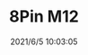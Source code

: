 ﻿---
layout: post 
title: 8Pin M12
tags: 
categories: housing-terminal
overview: 
series: 
part_number: 0545-1
thumb_img: 
small_img: static/202106/545-20210605.jpg
date: 2021/6/5 10:03:05
---



